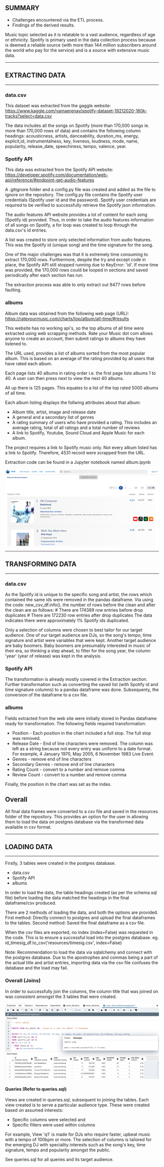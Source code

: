 ## SUMMARY

- Challenges encountered via the ETL process.
- Findings of the derived results.


Music topic selected as it is relatable to a vast audience, regardless of age or ethnicity. Spotify is primary used in the data collection process because is deemed a reliable source (with more than 144 million subscribers around the world who pay for the service) and is a source with extensive music data. 

*************************
## EXTRACTING DATA
*************************

### data.csv 
This dataset was extracted from the gaggle website:
https://www.kaggle.com/yamaerenay/spotify-dataset-19212020-160k-tracks?select=data.csv

The data includes all the songs on Spotify (more than 170,000 songs ie. more than 170,000 rows of data) and contains the following column headings:  acousticness, artists, danceability, duration_ms, energy, explicit,id, instrumentalness, key, liveness, loudness, mode, name, popularity, release_date, speechiness, tempo, valence, year.

### Spotify API
This data was extracted from the Spotify API website:
https://developer.spotify.com/documentation/web-api/reference/#endpoint-get-audio-features

A .gitignore folder and a config.py file was created and added as the file to ignore on the repository. The config.py file contains the Spotify user credentials (Spotify user id and the password). Spotify user credentials are required to be verified to successfully retrieve the Spotify json information.

The audio features API website provides a lot of content for each song (Spotify id) provided. Thus, in order to take the audio features information of all songs on Spotify, a for loop was created to loop through the data.csv's id entries. 

A list was created to store only selected information from audio features. This was the Spotify id (unique song) and the time signature for the song. 

One of the major challenges was that it is extremely time consuming to extract 170,000 rows. Furthermore, despite the try and except code in place, the Spotify API still stopped running due to KeyError: 'id'. If more time was provided, the 170,000 rows could be looped in sections and saved periodically after each section has run. 

The extraction process was able to only extract out 9477 rows before faulting.

### albums
Album data was obtained from the following web page (URL):
https://rateyourmusic.com/charts/top/album/all-time/#results

This website has no working api's, so the top albums of all time were extracted using web scrapping methods.
Rate your Music dot com allows anyone to create an account, then submit ratings to albums they have listened to. 

The URL used, provides a list of albums sorted from the most popular album.  This is based on an average of the rating provided by all users that have rated each album.

Each page lists 40 albums in rating order i.e. the first page lists albums 1 to 40.  A user can then press next to view the next 40 albums.

All up there is 125 pages.  This equates to a list of the top rated 5000 albums of all time.

Each album listing displays the follwing attributes about that album:
- Album title, artist, image and release date
- A general and a secondary list of genres
- A rating summary of users who have provided a rating.  This includes an average rating, total of all ratings and a total number of reviews
- A link to Spotify, Youtube, Sound Cloud and Apple Music for each album.

The project requires a link to Spotify music only.  Not every album listed has a link to Spotify.  Therefore, 4531 record were scrapped from the URL.

Extraction code can be found in a Jupyter notebook named album.ipynb

![Rate your music](images/rateyourmusic.PNG)
************************* 
## TRANSFORMING DATA
*************************

### data.csv 
As the Spotify id is unique to the specific song and artist, the rows which contained the same ids were removed in the pandas dataframe. Via using the code: new_csv_df.info(), the number of rows before the clean and after the clean are as follows:
	# There are 174389 row entries before drop duplicates
	# There are 172230 row entries after drop duplicates 
The data indicates there were approximately 1% Spotify ids duplicated. 

Only a selection of columns were chosen to best tailor for our target audience. One of our target audience are DJs, so the song's tempo, time signature and artist were variables that were kept. Another target audience are baby boomers. Baby boomers are presumably interested in music of their era, so thinking a step ahead, to filter for the song year, the column 'year' (year of release) was kept in the analysis.


### Spotify API
The transformation is already mostly covered in the Extraction section. Further transformation such as converting the saved list (with Spotify id and time signature columns) to a pandas dataframe was done. Subsequenty, the conversion of the dataframe to a csv file.


### albums
Fields extracted from the web site were initially stored in Pandas dataframe ready for transformation.  The following fields required transformation:
- Position - Each position in the chart included a full stop.  The full stop was removed.
- Release Date - End of line characters were removed.  The column was left as a string because not every entry was uniform to a date format.  For example, 4 January 1970, May 2005, 6 November 1983 Live Event.
- Genres - remove end of line characters    
- Secondary Genres - remove end of line characters
- Rating Count - convert to a number and remove comma
- Review Count - convert to a number and remove comma

Finally, the position in the chart was set as the index.

## Overall 
All final data frames were converted to a csv file and saved in the resources folder of the repository. This provides an option for the user in allowing them to load the data on postgres database via the transformed data available in csv format.


**************************
## LOADING DATA
**************************

Firstly, 3 tables were created in the postgres database.

- data.csv 
- Spotify API 
- albums

In order to load the data, the table headings created (as per the schema.sql file) before loading the data matched the headings in the final dataframe/csv produced.

There are 2 methods of loading the data, and both the options are provided. 
First method: Directly connect to postgres and upload the final dataframes to the tables.
Second method: Saved the final dataframe as a csv file.

When the csv files are exported, no index (index=False) was requested in the code. This is to ensure a successful load into the postgres database. 
eg. id_timesig_df.to_csv('resources/timesig.csv', index=False)

Note: Recommendation to load the data via sqlalchemy and connect with the postgres database. Due to the apostrophes and commas being a part of the actual title and artist entries, importing data via the csv file confuses the database and the load may fail. 

### Overall (Joins)
In order to successfully join the columns, the column title that was joined on was consistent amongst the 3 tables that were created.

![Join Table Image](images/'query.sql'-join_tables.PNG)

#### Queries  (Refer to queries.sql)
Views are created in queries.sql, subsequent to joining the tables.
Each view created is to serve a particular audience type. These were created based on assumed interests:
- Specific columns were selected and 
- Specific filters were used within columns 

For example, 
View 'q1' is made for DJs who require faster, upbeat music with a tempo of 100bpm or more. The selection of columns is tailored for the emerging DJ with speciality interests such as the song's key, time signature, tempo and popularity amongst the public.

See queries.sql for all queries and its target audience.